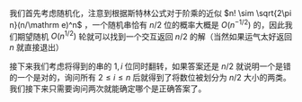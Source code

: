 我们首先考虑随机化，注意到根据斯特林公式对于阶乘的近似 $n! \sim \sqrt{2\pi n}(n/\mathrm e)^n$ ，一个随机串恰有 $n/2$ 位的概率大概是 $O(n^{-1/2})$ 的，因此我们期望随机 $O(n^{1/2})$ 轮就可以找到一个交互返回 $n/2$ 的解（当然如果运气太好返回 $n$ 就直接退出）

接下来我们考虑将得到的串的 $1, i$ 位同时翻转，如果答案还是 $n/2$ 就说明一个是错的一个是对的，询问所有 $2\le i\le n$ 后就得到了将数位被划分为 $n/2$ 大小的两类。我们接下来只需要询问两次就能确定哪个是正确答案了。
